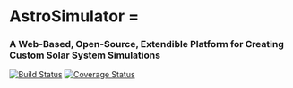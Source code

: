 # AstroSimulator =
### A Web-Based, Open-Source, Extendible Platform for Creating Custom Solar System Simulations

[![Build Status](https://travis-ci.org/mooeypoo/AstroSimulator.svg?branch=master)](https://travis-ci.org/mooeypoo/AstroSimulator)
[![Coverage Status](https://coveralls.io/repos/github/mooeypoo/AstroSimulator/badge.svg?branch=master)](https://coveralls.io/github/mooeypoo/AstroSimulator?branch=master)

